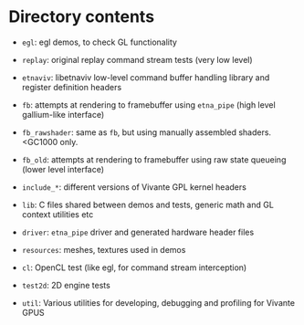 Directory contents
===================

- `egl`: egl demos, to check GL functionality

- `replay`: original replay command stream tests (very low level)

- `etnaviv`: libetnaviv low-level command buffer handling library and register definition headers

- `fb`: attempts at rendering to framebuffer using `etna_pipe` (high level gallium-like interface)

- `fb_rawshader`: same as `fb`, but using manually assembled shaders. &lt;GC1000 only.

- `fb_old`: attempts at rendering to framebuffer using raw state queueing (lower level interface)

- `include_*`: different versions of Vivante GPL kernel headers

- `lib`: C files shared between demos and tests, generic math and GL context utilities etc

- `driver`: `etna_pipe` driver and generated hardware header files

- `resources`: meshes, textures used in demos

- `cl`: OpenCL test (like egl, for command stream interception)

- `test2d`: 2D engine tests

- `util`: Various utilities for developing, debugging and profiling for Vivante GPUS

